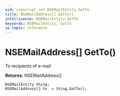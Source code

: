 ```yaml
---
uid: crmscript_ref_NSEMailEntity_GetTo
title: NSEMailAddress[] GetTo()
intellisense: NSEMailEntity.GetTo
keywords: NSEMailEntity, GetTo
so.topic: reference
---
```


# NSEMailAddress[] GetTo()

To recipients of e-mail

**Returns:** NSEMailAddress[]

```crmscript
NSEMailEntity thing;
NSEMailAddress[] to  = thing.GetTo();
```

